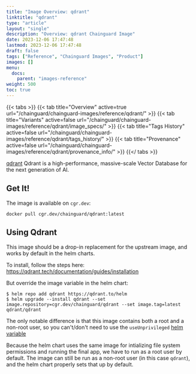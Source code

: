 ```yaml
---
title: "Image Overview: qdrant"
linktitle: "qdrant"
type: "article"
layout: "single"
description: "Overview: qdrant Chainguard Image"
date: 2023-12-06 17:47:48
lastmod: 2023-12-06 17:47:48
draft: false
tags: ["Reference", "Chainguard Images", "Product"]
images: []
menu: 
  docs: 
    parent: "images-reference"
weight: 500
toc: true
---
```


{{< tabs >}}
{{< tab title="Overview" active=true url="/chainguard/chainguard-images/reference/qdrant/" >}}
{{< tab title="Variants" active=false url="/chainguard/chainguard-images/reference/qdrant/image_specs/" >}}
{{< tab title="Tags History" active=false url="/chainguard/chainguard-images/reference/qdrant/tags_history/" >}}
{{< tab title="Provenance" active=false url="/chainguard/chainguard-images/reference/qdrant/provenance_info/" >}}
{{</ tabs >}}



<!--overview:start-->
[qdrant](https://github.com/qdrant/qdrant) Qdrant is a high-performance, massive-scale Vector Database for the next generation of AI.
<!--overview:end-->

<!--getting:start-->
## Get It!
The image is available on `cgr.dev`:

```
docker pull cgr.dev/chainguard/qdrant:latest
```
<!--getting:end-->

<!--body:start-->
## Using Qdrant

This image should be a drop-in replacement for the upstream image, and works by default in the helm charts.

To install, follow the steps here: https://qdrant.tech/documentation/guides/installation

But override the image variable in the helm chart:

```shell
$ helm repo add qdrant https://qdrant.to/helm
$ helm upgrade --install qdrant --set image.repository=cgr.dev/chainguard/qdrant --set image.tag=latest qdrant/qdrant
```

The only notable difference is that this image contains both a root and a non-root user, so you can't/don't need to use the `useUnprivileged` [helm variable](https://github.com/qdrant/qdrant-helm/blob/2ddefd61ccd9da092739eaf13f9a76b8b3cfd55e/charts/qdrant/values.yaml#L7C7-L7C7)

Because the helm chart uses the same image for intializing file system permissions and running the final app, we have to run as a root user by default.
The image can still be run as a non-root user (in this case `qdrant`), and the helm chart properly sets that up by default.
<!--body:end-->


